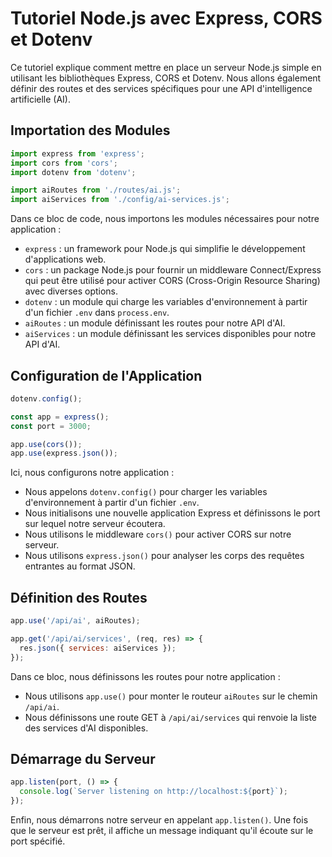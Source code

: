 # Tutoriel Node.js avec Express, CORS et Dotenv

Ce tutoriel explique comment mettre en place un serveur Node.js simple en utilisant les bibliothèques Express, CORS et Dotenv. Nous allons également définir des routes et des services spécifiques pour une API d'intelligence artificielle (AI).

## Importation des Modules

```js
import express from 'express';
import cors from 'cors';
import dotenv from 'dotenv';

import aiRoutes from './routes/ai.js';
import aiServices from './config/ai-services.js';
```

Dans ce bloc de code, nous importons les modules nécessaires pour notre application :

- `express` : un framework pour Node.js qui simplifie le développement d'applications web.
- `cors` : un package Node.js pour fournir un middleware Connect/Express qui peut être utilisé pour activer CORS (Cross-Origin Resource Sharing) avec diverses options.
- `dotenv` : un module qui charge les variables d'environnement à partir d'un fichier `.env` dans `process.env`.
- `aiRoutes` : un module définissant les routes pour notre API d'AI.
- `aiServices` : un module définissant les services disponibles pour notre API d'AI.

## Configuration de l'Application

```js
dotenv.config();

const app = express();
const port = 3000;

app.use(cors());
app.use(express.json());
```

Ici, nous configurons notre application :

- Nous appelons `dotenv.config()` pour charger les variables d'environnement à partir d'un fichier `.env`.
- Nous initialisons une nouvelle application Express et définissons le port sur lequel notre serveur écoutera.
- Nous utilisons le middleware `cors()` pour activer CORS sur notre serveur.
- Nous utilisons `express.json()` pour analyser les corps des requêtes entrantes au format JSON.

## Définition des Routes

```js
app.use('/api/ai', aiRoutes);

app.get('/api/ai/services', (req, res) => {
  res.json({ services: aiServices });
});
```

Dans ce bloc, nous définissons les routes pour notre application :

- Nous utilisons `app.use()` pour monter le routeur `aiRoutes` sur le chemin `/api/ai`.
- Nous définissons une route GET à `/api/ai/services` qui renvoie la liste des services d'AI disponibles.

## Démarrage du Serveur

```js
app.listen(port, () => {
  console.log(`Server listening on http://localhost:${port}`);
});
```

Enfin, nous démarrons notre serveur en appelant `app.listen()`. Une fois que le serveur est prêt, il affiche un message indiquant qu'il écoute sur le port spécifié.
